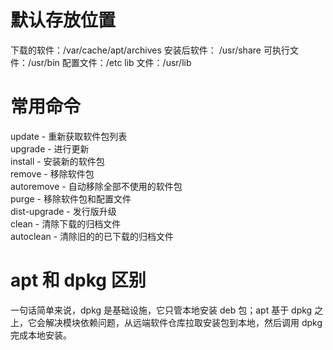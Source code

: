 # 默认存放位置

下载的软件：/var/cache/apt/archives
安装后软件： /usr/share
可执行文件：/usr/bin
配置文件：/etc
lib 文件：/usr/lib

# 常用命令  
 update - 重新获取软件包列表  
 upgrade - 进行更新  
 install - 安装新的软件包  
 remove - 移除软件包  
 autoremove - 自动移除全部不使用的软件包  
 purge - 移除软件包和配置文件  
 dist-upgrade - 发行版升级  
 clean - 清除下载的归档文件  
 autoclean - 清除旧的的已下载的归档文件  

# apt 和 dpkg 区别

一句话简单来说，dpkg 是基础设施，它只管本地安装 deb 包；apt 基于 dpkg 之上，它会解决模块依赖问题，从远端软件仓库拉取安装包到本地，然后调用 dpkg 完成本地安装。




